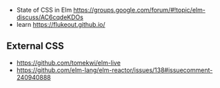- State of CSS in Elm https://groups.google.com/forum/#!topic/elm-discuss/AC6cqdeKDOs
- learn https://flukeout.github.io/

## External CSS

- https://github.com/tomekwi/elm-live
- https://github.com/elm-lang/elm-reactor/issues/138#issuecomment-240940888
